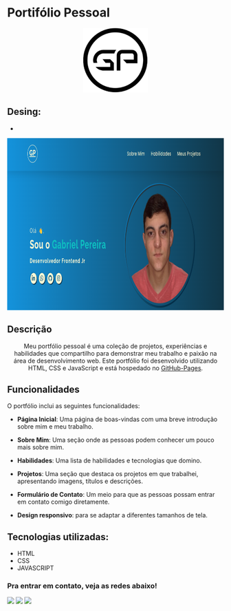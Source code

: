 # Portifólio Pessoal

<div align="center">
  <img alt="Logo" src="src/imagens/icone-gp.png" width="150" />
</div>

## Desing: 
* 
<p align="center"><img height="400em" src="./src/imagens/portifolio-home-web.png" alt="Portifólio"><p>

## Descrição
<div align="center">
  <p align="center">
   Meu portfólio pessoal é uma coleção de projetos, experiências e habilidades que compartilho para demonstrar meu trabalho e paixão na área de desenvolvimento web. Este       portfólio foi desenvolvido utilizando HTML, CSS e JavaScript e está hospedado no 
    <a href="https://gabrielduartep.github.io/portifolio/">GitHub-Pages</a>.
  </p>
</div>

## Funcionalidades

O portfólio inclui as seguintes funcionalidades:

- **Página Inicial**: Uma página de boas-vindas com uma breve introdução sobre mim e meu trabalho.

- **Sobre Mim**: Uma seção onde as pessoas podem conhecer um pouco mais sobre mim.

- **Habilidades**: Uma lista de habilidades e tecnologias que domino.

- **Projetos**: Uma seção que destaca os projetos em que trabalhei, apresentando imagens, títulos e descrições.

- **Formulário de Contato**: Um meio para que as pessoas possam entrar em contato comigo diretamente.

- **Design responsivo**: para se adaptar a diferentes tamanhos de tela.

## Tecnologias utilizadas:

 * HTML
 * CSS
 * JAVASCRIPT

 ### Pra entrar em contato, veja as redes abaixo!
 
<div> 
  <a href="https://instagram.com/dduarte___/" target="_blank"><img src="https://img.shields.io/badge/-Instagram-%23E4405F?style=for-the-badge&logo=instagram&logoColor=white" target="_blank"></a>
  <a href = "https://gabrieldp2011@gmail.com"><img src="https://img.shields.io/badge/-Gmail-%23333?style=for-the-badge&logo=gmail&logoColor=white" target="_blank"></a>
  <a href="https://www.linkedin.com/in/gabriel-duarte-pereira" target="_blank"><img src="https://img.shields.io/badge/-LinkedIn-%230077B5?style=for-the-badge&logo=linkedin&logoColor=white" target="_blank"></a> 
</div>
